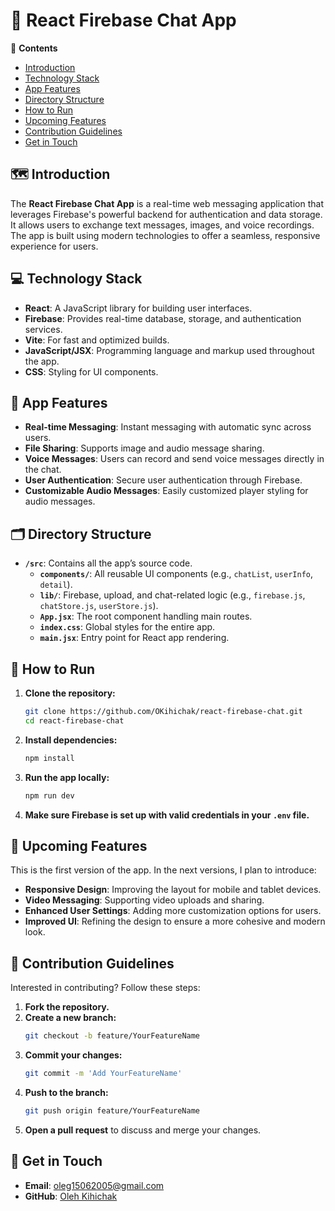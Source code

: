 # 💬 React Firebase Chat App

📝 **Contents**
- [Introduction](#-introduction)
- [Technology Stack](#-technology-stack)
- [App Features](#-app-features)
- [Directory Structure](#-directory-structure)
- [How to Run](#-how-to-run)
- [Upcoming Features](#-upcoming-features)
- [Contribution Guidelines](#-contribution-guidelines)
- [Get in Touch](#-get-in-touch)

## 🗺️ Introduction
The **React Firebase Chat App** is a real-time web messaging application that leverages Firebase's powerful backend for authentication and data storage. It allows users to exchange text messages, images, and voice recordings. The app is built using modern technologies to offer a seamless, responsive experience for users.

## 💻 Technology Stack
- **React**: A JavaScript library for building user interfaces.
- **Firebase**: Provides real-time database, storage, and authentication services.
- **Vite**: For fast and optimized builds.
- **JavaScript/JSX**: Programming language and markup used throughout the app.
- **CSS**: Styling for UI components.

## 👀 App Features
- **Real-time Messaging**: Instant messaging with automatic sync across users.
- **File Sharing**: Supports image and audio message sharing.
- **Voice Messages**: Users can record and send voice messages directly in the chat.
- **User Authentication**: Secure user authentication through Firebase.
- **Customizable Audio Messages**: Easily customized player styling for audio messages.

## 🗂️ Directory Structure
- **`/src`**: Contains all the app’s source code.
  - **`components/`**: All reusable UI components (e.g., `chatList`, `userInfo`, `detail`).
  - **`lib/`**: Firebase, upload, and chat-related logic (e.g., `firebase.js`, `chatStore.js`, `userStore.js`).
  - **`App.jsx`**: The root component handling main routes.
  - **`index.css`**: Global styles for the entire app.
  - **`main.jsx`**: Entry point for React app rendering.

## 🚀 How to Run
1. **Clone the repository:**
    ```bash
    git clone https://github.com/OKihichak/react-firebase-chat.git
    cd react-firebase-chat
    ```

2. **Install dependencies:**
    ```bash
    npm install
    ```

3. **Run the app locally:**
    ```bash
    npm run dev
    ```

4. **Make sure Firebase is set up with valid credentials in your `.env` file.**

## 🚀 Upcoming Features
This is the first version of the app. In the next versions, I plan to introduce:
- **Responsive Design**: Improving the layout for mobile and tablet devices.
- **Video Messaging**: Supporting video uploads and sharing.
- **Enhanced User Settings**: Adding more customization options for users.
- **Improved UI**: Refining the design to ensure a more cohesive and modern look.

## 🤝 Contribution Guidelines
Interested in contributing? Follow these steps:

1. **Fork the repository.**
2. **Create a new branch:**
    ```bash
    git checkout -b feature/YourFeatureName
    ```
3. **Commit your changes:**
    ```bash
    git commit -m 'Add YourFeatureName'
    ```
4. **Push to the branch:**
    ```bash
    git push origin feature/YourFeatureName
    ```
5. **Open a pull request** to discuss and merge your changes.

## 📧 Get in Touch
- **Email**: oleg15062005@gmail.com
- **GitHub**: [Oleh Kihichak](https://github.com/OKihichak)
